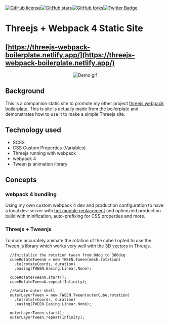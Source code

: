 [![GitHub license](https://img.shields.io/github/license/ethanny2/threejs-webpack-boiler-staticsite)](https://github.com/ethanny2/threejs-webpack-boiler-staticsite)[![GitHub stars](https://img.shields.io/github/stars/ethanny2/threejs-webpack-boiler-staticsite)](https://github.com/ethanny2/threejs-webpack-boiler-staticsite/stargazers)[![GitHub forks](https://img.shields.io/github/forks/ethanny2/threejs-webpack-boiler-staticsite)](https://github.com/ethanny2/threejs-webpack-boiler-staticsite/network)[![Twitter Badge](https://img.shields.io/badge/chat-twitter-blue.svg)](https://twitter.com/ArrayLikeObj)

# Threejs + Webpack 4 Static Site

## [https://threejs-webpack-boilerplate.netlify.app/](https://threejs-webpack-boilerplate.netlify.app/)

<p align="center">
  <img src="https://media2.giphy.com/media/Ew5p0EpLDcPuXHhu7J/giphy.gif" alt="Demo gif">
</p>


## Background
This is a companion static site to promote my other project [threejs webpack boilerplate](https://github.com/ethanny2/threejs-es6-webpack-barebones-boilerplate). This is site is actually made from the boilerplate and demonstrates how to use it to make a simple Threejs site.

## Technology used
- SCSS
- CSS Custom Properties (Variables)
- Threejs running with webpack
- webpack 4 
- Tween js animation library
## Concepts

### webpack 4 bundling

Using my own custom webpack 4 dev and production configuration to have a local dev-server with [hot module replacement](https://webpack.js.org/concepts/hot-module-replacement/) and optimizied production build with minification, auto-prefixing for CSS properties and more.


### Threejs + Tweenjs
To more accurately animate the rotation of the cube I opted to use the Tween.js library which works very well with the [3D vectors](https://threejs.org/docs/#api/en/math/Vector3) in Threejs. 

```
  //Initialize the rotation tween from 0deg to 360deg
  cubeRotateTweenA = new TWEEN.Tween(mesh.rotation)
    .to(rotateCoords, duration)
    .easing(TWEEN.Easing.Linear.None);

  cubeRotateTweenA.start();
  cubeRotateTweenA.repeat(Infinity);

  //Rotate outer shell
  outerLayerTween = new TWEEN.Tween(outerCube.rotation)
    .to(rotateCoords, duration)
    .easing(TWEEN.Easing.Linear.None);

  outerLayerTween.start();
  outerLayerTween.repeat(Infinity);
```

